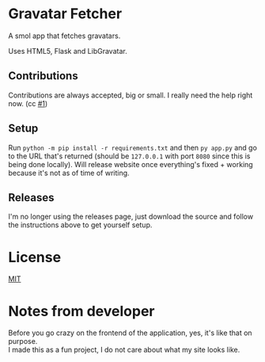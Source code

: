 # Gravatar Fetcher

A smol app that fetches gravatars.

Uses HTML5, Flask and LibGravatar.

## Contributions

Contributions are always accepted, big or small. I really need the help right now. (cc [#1](https://github.com/ry0id/smol-gravatar-app/issues/1))

## Setup

Run `python -m pip install -r requirements.txt` and then `py app.py` and go to the URL that's returned (should be `127.0.0.1` with port `8080` since this is being done locally). Will release website once everything's fixed + working because it's not as of time of writing.

## Releases

I'm no longer using the releases page, just download the source and follow the instructions above to get yourself setup.

<!-- 
Link to all releases:  
<a href="https://github.com/ry0id/smol-gravatar-app/releases" target="_blank">
  <img src="https://awau.moe/9d9e4c.png" alt="Link to releases page + a cool image!" />
</a>
-->

<!--
Link to latest release:  
<a href="https://github.com/ry0id/smol-gravatar-app/releases/tag/0.0.2" target="_blank">
  <img src="https://awau.moe/14aae9.png" alt="Link to latest release + a cool image!" />
</a>
-->

# License

[MIT](https://github.com/ry0id/gravatar-fetcher-app/blob/master/LICENSE)

# Notes from developer

Before you go crazy on the frontend of the application, yes, it's like that on purpose.  
I made this as a fun project, I do not care about what my site looks like.
